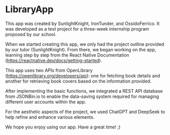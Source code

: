 # LibraryApp

This app was created by SunlightKnight, IronTunder, and OssidoFerrico.
It was developed as a test project for a three-week internship program proposed by our school.

When we started creating this app, we only had the project outline provided by our tutor (SunlightKnight). From there, we began working on the app, learning step by step from the React Native Documentation (https://reactnative.dev/docs/getting-started).

This app uses two APIs from OpenLibrary (https://openlibrary.org/developers/api): one for fetching book details and another for retrieving book covers based on the information provided.

After implementing the basic functions, we integrated a REST API database from JSONBin.io to enable the data-saving system required for managing different user accounts within the app.

For the aesthetic aspects of the project, we used ChatGPT and DeepSeek to help refine and enhance various elements.

We hope you enjoy using our app.
Have a great time! ;)

